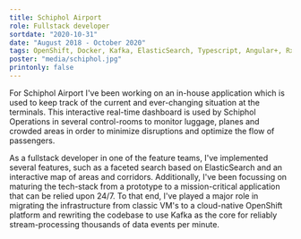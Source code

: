 ```yaml
---
title: Schiphol Airport
role: Fullstack developer
sortdate: "2020-10-31"
date: "August 2018 - October 2020"
tags: OpenShift, Docker, Kafka, ElasticSearch, Typescript, Angular+, RxJs, NodeJs/Nest, CI/CD, Event Sourcing, Testing, Monitoring, Git, Scrum
poster: "media/schiphol.jpg"
printonly: false
---
```

For Schiphol Airport I've been working on an in-house application which is used to keep track of the current and ever-changing situation at the terminals. This interactive real-time dashboard is used by Schiphol Operations in several control-rooms to monitor luggage, planes and crowded areas in order to minimize disruptions and optimize the flow of passengers.

As a fullstack developer in one of the feature teams, I've implemented several features, such as a faceted search based on ElasticSearch and an interactive map of areas and corridors. Additionally, I've been focussing on maturing the tech-stack from a prototype to a mission-critical application that can be relied upon 24/7. To that end, I've played a major role in migrating the infrastructure from classic VM's to a cloud-native OpenShift platform and rewriting the codebase to use Kafka as the core for reliably stream-processing thousands of data events per minute.
